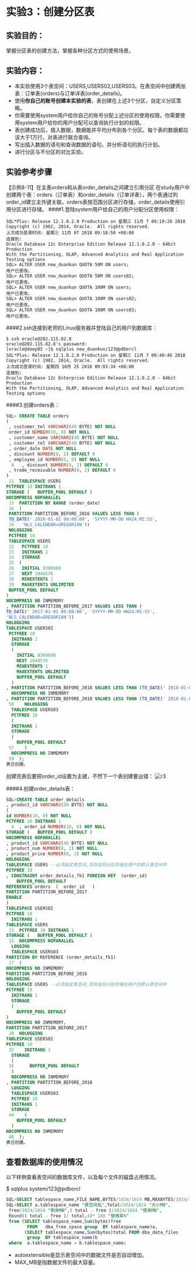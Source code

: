 # 实验3：创建分区表

## 实验目的：

掌握分区表的创建方法，掌握各种分区方式的使用场景。

## 实验内容：
- 本实验使用3个表空间：USERS,USERS02,USERS03。在表空间中创建两张表：订单表(orders)与订单详表(order_details)。
- 使用**你自己的账号创建本实验的表**，表创建在上述3个分区，自定义分区策略。
- 你需要使用system用户给你自己的账号分配上述分区的使用权限。你需要使用system用户给你的用户分配可以查询执行计划的权限。
- 表创建成功后，插入数据，数据能并平均分布到各个分区。每个表的数据都应该大于1万行，对表进行联合查询。
- 写出插入数据的语句和查询数据的语句，并分析语句的执行计划。
- 进行分区与不分区的对比实验。

## 实验参考步骤

【示例8-11】在主表orders和从表order_details之间建立引用分区
在study用户中创建两个表：orders（订单表）和order_details（订单详表），两个表通过列order_id建立主外键关联。orders表按范围分区进行存储，order_details使用引用分区进行存储。
####1.登陆system用户给自己的用户分配分区使用权限：
```[oracle@deep02 ~]$ sqlplus system/123@pdborcl
SQL*Plus: Release 12.1.0.2.0 Production on 星期三 11月 7 09:19:28 2018
Copyright (c) 1982, 2014, Oracle.  All rights reserved.
上次成功登录时间: 星期三 11月 07 2018 09:18:50 +08:00
连接到:
Oracle Database 12c Enterprise Edition Release 12.1.0.2.0 - 64bit Production
With the Partitioning, OLAP, Advanced Analytics and Real Application Testing options
SQL> ALTER USER new_duankun QUOTA 50M ON users;
用户已更改。
SQL> ALTER USER new_duankun QUOTA 50M ON users02;
用户已更改。
SQL> ALTER USER new_duankun QUOTA 100M ON users;
用户已更改。
SQL> ALTER USER new_duankun QUOTA 100M ON users02;
用户已更改。
SQL> ALTER USER new_duankun QUOTA 100M ON users03;
用户已更改。
```
####2.ssh连接到老师的Linux服务器并登陆自己的用户到数据库：
```咔嚓@DESKTOP-14071QJ MINGW32 ~
$ ssh oracle@202.115.82.8
oracle@202.115.82.8's password:
[oracle@deep02 ~]$ sqlplus new_duankun/123@pdborcl
SQL*Plus: Release 12.1.0.2.0 Production on 星期三 11月 7 08:40:46 2018
Copyright (c) 1982, 2014, Oracle.  All rights reserved.
上次成功登录时间: 星期四 10月 25 2018 09:03:34 +08:00
连接到:
Oracle Database 12c Enterprise Edition Release 12.1.0.2.0 - 64bit Production
With the Partitioning, OLAP, Advanced Analytics and Real Application Testing options
```
####3.创建orders表：

```sql
SQL> CREATE TABLE orders
(
 , customer_tel VARCHAR2(40 BYTE) NOT NULL
 order_id NUMBER(10, 0) NOT NULL
 , customer_name VARCHAR2(40 BYTE) NOT NULL
 , customer_tel VARCHAR2(40 BYTE) NOT NULL
 , order_date DATE NOT NULL
 , discount NUMBER(8, 2) DEFAULT 0
 , employee_id NUMBER(6, 0) NOT NULL
  8   , discount NUMBER(8, 2) DEFAULT 0
 , trade_receivable NUMBER(8, 2) DEFAULT 0
)
 11  TABLESPACE USERS
PCTFREE 10 INITRANS 1
STORAGE (   BUFFER_POOL DEFAULT )
NOCOMPRESS NOPARALLEL
 15  PARTITION BY RANGE (order_date)
 16  (
 PARTITION PARTITION_BEFORE_2016 VALUES LESS THAN (
 TO_DATE(' 2016-01-01 00:00:00', 'SYYYY-MM-DD HH24:MI:SS',
 19   'NLS_CALENDAR=GREGORIAN'))
 NOLOGGING
 PCTFREE 10
 TABLESPACE USERS
 22   PCTFREE 10
 23   INITRANS 1
 24   STORAGE
 25  (
 26   INITIAL 8388608
 27   NEXT 1048576
 28   MINEXTENTS 1
 29   MAXEXTENTS UNLIMITED
 BUFFER_POOL DEFAULT
)
NOCOMPRESS NO INMEMORY
, PARTITION PARTITION_BEFORE_2017 VALUES LESS THAN (
TO_DATE(' 2017-01-01 00:00:00', 'SYYYY-MM-DD HH24:MI:SS',
'NLS_CALENDAR=GREGORIAN'))
NOLOGGING
TABLESPACE USERS02
 PCTFREE 10
  INITRANS 1
  STORAGE
  (
    INITIAL 8388608
    NEXT 1048576
    MINEXTENTS 1
    MAXEXTENTS UNLIMITED
    BUFFER_POOL DEFAULT
  )
, PARTITION PARTITION_BEFORE_2018 VALUES LESS THAN (TO_DATE(' 2018-01-01 00:00:00', 'SYYYY-MM-DD HH24:MI:SS', 'NLS_CALENDAR=GREGORIAN'))
  NOCOMPRESS NO INMEMORY
, PARTITION PARTITION_BEFORE_2018 VALUES LESS THAN (TO_DATE(' 2018-01-01 00:00:00', 'SYYYY-MM-DD HH24:MI:SS', 'NLS_CALENDAR=GREGORIAN'))
 50    NOLOGGING
  TABLESPACE USERS03
  PCTFREE 10
  (
  INITRANS 1
  STORAGE
  (
    BUFFER_POOL DEFAULT
 57    )
  NOCOMPRESS NO INMEMORY
 59  );
表已创建。
```
创建完表后要把order_id设置为主键，不然下一个表创建要出错：
![r3](https://github.com/evi9527/Oracle/blob/master/test3/设置主键.png)

####4.创建order_details表：
```sql
SQL>CREATE TABLE order_details
, product_id VARCHAR2(40 BYTE) NOT NULL
(
id NUMBER(10, 0) NOT NULL
PCTFREE 10 INITRANS 1
  4  , order_id NUMBER(10, 0) NOT NULL
STORAGE (   BUFFER_POOL DEFAULT )
NOCOMPRESS NOPARALLEL
, product_id VARCHAR2(40 BYTE) NOT NULL
, product_num NUMBER(8, 2) NOT NULL
, product_price NUMBER(8, 2) NOT NULL
NOLOGGING
TABLESPACE USERS --必须指定表空间,否则会将分区存储在用户的默认表空间中
PCTFREE 10
, CONSTRAINT order_details_fk1 FOREIGN KEY  (order_id)
    BUFFER_POOL DEFAULT
REFERENCES orders  (  order_id   )
PARTITION PARTITION_BEFORE_2017
ENABLE
)
TABLESPACE USERS02
PCTFREE 10
  INITRANS 1
TABLESPACE USERS
 13  PCTFREE 10 INITRANS 1
STORAGE (   BUFFER_POOL DEFAULT )
 15  NOCOMPRESS NOPARALLEL
  LOGGING
  TABLESPACE USERS03
PARTITION BY REFERENCE (order_details_fk1)
 17  (
NOCOMPRESS NO INMEMORY
PARTITION PARTITION_BEFORE_2016
NOLOGGING
TABLESPACE USERS --必须指定表空间,否则会将分区存储在用户的默认表空间中
PCTFREE 10
  INITRANS 1
  STORAGE
  (
    BUFFER_POOL DEFAULT
)
NOCOMPRESS NO INMEMORY,
PARTITION PARTITION_BEFORE_2017
 29  NOLOGGING
TABLESPACE USERS02
PCTFREE 10
 32    INITRANS 1
  STORAGE
  (
 35      BUFFER_POOL DEFAULT
  )
  NOCOMPRESS NO INMEMORY
, PARTITION PARTITION_BEFORE_2018
  LOGGING
  TABLESPACE USERS03
  PCTFREE 10
  INITRANS 1
  STORAGE
 44    (
    BUFFER_POOL DEFAULT
  )
NOCOMPRESS NO INMEMORY
 48  );
表已创建。
```


## 查看数据库的使用情况

以下样例查看表空间的数据库文件，以及每个文件的磁盘占用情况。

$ sqlplus system/123@pdborcl
```sql
SQL>SELECT tablespace_name,FILE_NAME,BYTES/1024/1024 MB,MAXBYTES/1024/1024 MAX_MB,autoextensible FROM dba_data_files  WHERE  tablespace_name='USERS';
SQL>SELECT a.tablespace_name "表空间名",Total/1024/1024 "大小MB",
 free/1024/1024 "剩余MB",( total - free )/1024/1024 "使用MB",
 Round(( total - free )/ total,4)* 100 "使用率%"
 from (SELECT tablespace_name,Sum(bytes)free
        FROM   dba_free_space group  BY tablespace_name)a,
       (SELECT tablespace_name,Sum(bytes)total FROM dba_data_files
        group  BY tablespace_name)b
 where  a.tablespace_name = b.tablespace_name;
```
- autoextensible是显示表空间中的数据文件是否自动增加。
- MAX_MB是指数据文件的最大容量。